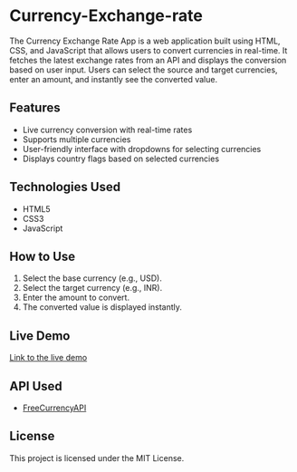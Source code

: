 # Currency-Exchange-rate
 The Currency Exchange Rate App is a web application built using HTML, CSS, and JavaScript that allows users to convert currencies in real-time. It fetches the latest exchange rates from an API and displays the conversion based on user input. Users can select the source and target currencies, enter an amount, and instantly see the converted value.
 
## Features
- Live currency conversion with real-time rates
- Supports multiple currencies
- User-friendly interface with dropdowns for selecting currencies
- Displays country flags based on selected currencies

## Technologies Used
- HTML5
- CSS3
- JavaScript

## How to Use
1. Select the base currency (e.g., USD).
2. Select the target currency (e.g., INR).
3. Enter the amount to convert.
4. The converted value is displayed instantly.

## Live Demo
[Link to the live demo]([#(https://amitj10.github.io/Currency-Exchange-rate/)])

## API Used
- [FreeCurrencyAPI](https://freecurrencyapi.com)

## License
This project is licensed under the MIT License.
